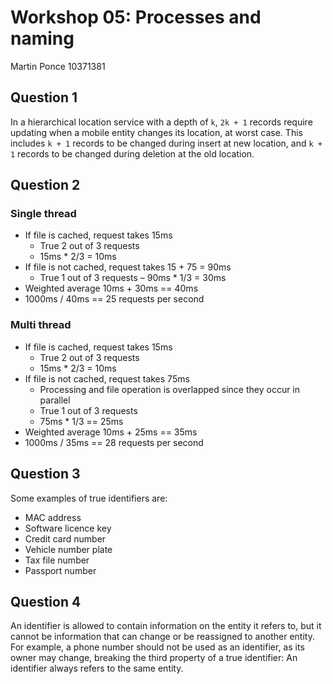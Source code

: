 # Workshop 05: Processes and naming

Martin Ponce 10371381

## Question 1

In a hierarchical location service with a depth of `k`, `2k + 1` records require updating when a mobile entity changes its location, at worst case. This includes `k + 1` records to be changed during insert at new location, and `k + 1` records to be changed during deletion at the old location.

## Question 2

### Single thread

- If file is cached, request takes 15ms
  - True 2 out of 3 requests
  - 15ms * 2/3 = 10ms
- If file is not cached, request takes 15 + 75 = 90ms
  - True 1 out of 3 requests
  – 90ms * 1/3 = 30ms
- Weighted average 10ms + 30ms == 40ms
- 1000ms / 40ms == 25 requests per second

### Multi thread

- If file is cached, request takes 15ms
  - True 2 out of 3 requests
  - 15ms * 2/3 = 10ms
- If file is not cached, request takes 75ms
  - Processing and file operation is overlapped since they occur in parallel
  - True 1 out of 3 requests
  - 75ms * 1/3 == 25ms
- Weighted average 10ms + 25ms == 35ms
- 1000ms / 35ms == 28 requests per second

## Question 3

Some examples of true identifiers are:

- MAC address
- Software licence key
- Credit card number
- Vehicle number plate
- Tax file number
- Passport number

## Question 4

An identifier is allowed to contain information on the entity it refers to, but it cannot be information that can change or be reassigned to another entity. For example, a phone number should not be used as an identifier, as its owner may change, breaking the third property of a true identifier: An identifier always refers to the same entity.